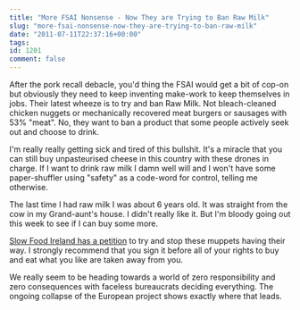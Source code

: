 ```yaml
---
title: "More FSAI Nonsense - Now They are Trying to Ban Raw Milk"
slug: "more-fsai-nonsense-now-they-are-trying-to-ban-raw-milk"
date: "2011-07-11T22:37:16+00:00"
tags:
id: 1201
comment: false
---
```


After the pork recall debacle, you'd thing the FSAI would get a bit of cop-on but obviously they need to keep inventing make-work to keep themselves in jobs. Their latest wheeze is to try and ban Raw Milk. Not bleach-cleaned chicken nuggets or mechanically recovered meat burgers or sausages with 53% "meat". No, they want to ban a product that some people actively seek out and choose to drink.

I'm really really getting sick and tired of this bullshit. It's a miracle that you can still buy unpasteurised cheese in this country with these drones in charge. If I want to drink raw milk I damn well will and I won't have some paper-shuffler using "safety" as a code-word for control, telling me otherwise.

The last time I had raw milk I was about 6 years old. It was straight from the cow in my Grand-aunt's house. I didn't really like it. But I'm bloody going out this week to see if I can buy some more.

[Slow Food Ireland has a petition](http://www.slowfoodireland.com/index.php/food/raw-milk-petition.html) to try and stop these muppets having their way. I strongly recommend that you sign it before all of your rights to buy and eat what you like are taken away from you.

We really seem to be heading towards a world of zero responsibility and zero consequences with faceless bureaucrats deciding everything. The ongoing collapse of the European project shows exactly where that leads.
